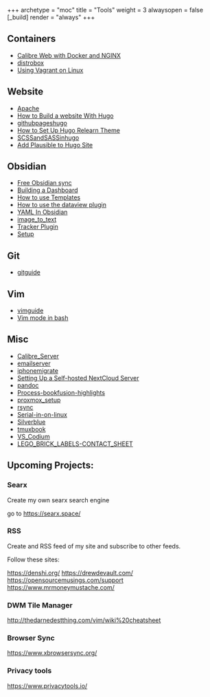 +++ 
archetype = "moc" 
title = "Tools" 
weight = 3
alwaysopen = false
[_build]
  render = "always"
+++

## Containers
- [Calibre Web with Docker and NGINX](Calibre%20Web%20with%20Docker%20and%20NGINX.md)
- [distrobox](distrobox.md)
- [Using Vagrant on Linux](Using%20Vagrant%20on%20Linux.md)

## Website
- [Apache](Apache.md)
- [How to Build a website With Hugo](How%20to%20Build%20a%20website%20With%20Hugo.md)
- [githubpageshugo](githubpageshugo.md)
- [How to Set Up Hugo Relearn Theme](How%20to%20Set%20Up%20Hugo%20Relearn%20Theme.md)
- [SCSSandSASSinhugo](SCSSandSASSinhugo.md)
- [Add Plausible to Hugo Site](Add%20Plausible%20to%20Hugo%20Site.md)

## Obsidian

- [Free Obsidian sync](Free%20Obsidian%20sync.md)
- [Building a Dashboard](Building%20a%20Dashboard.md)
- [How to use Templates](How%20to%20use%20Templates.md)
- [How to use the dataview plugin](How%20to%20use%20the%20dataview%20plugin.md)
- [YAML In Obsidian](YAML%20In%20Obsidian.md)
- [image_to_text](image_to_text.md)
- [Tracker Plugin](Tracker%20Plugin.md)
- [Setup](Setup.md)
## Git
- [gitguide](gitguide.md)

## Vim
- [vimguide](vimguide.md)
- [Vim mode in bash](Vim%20mode%20in%20bash.md)

## Misc
- [Calibre_Server](Calibre_Server.md)
- [emailserver](emailserver.md)
- [iphonemigrate](iphonemigrate.md)
- [Setting Up a Self-hosted NextCloud Server](Setting%20Up%20a%20Self-hosted%20NextCloud%20Server.md)
- [pandoc](pandoc.md)
- [Process-bookfusion-highlights](Process-bookfusion-highlights.md)
- [proxmox_setup](proxmox_setup.md)
- [rsync](rsync.md)
- [Serial-in-on-linux](Serial-in-on-linux.md)
- [Silverblue](tools/drafts/Silverblue.md)
- [tmuxbook](tmuxbook.md)
- [VS_Codium](VS_Codium.md)
- [LEGO_BRICK_LABELS-CONTACT_SHEET](LEGO_BRICK_LABELS-CONTACT_SHEET.pdf)
 
## Upcoming Projects:

### Searx 

Create my own searx search engine

go to https://searx.space/

### RSS

Create and RSS feed of my site and subscribe to other feeds.

Follow these sites:

https://denshi.org/
https://drewdevault.com/
https://opensourcemusings.com/support
https://www.mrmoneymustache.com/

### DWM Tile Manager

http://thedarnedestthing.com/vim/wiki%20cheatsheet

### Browser Sync
https://www.xbrowsersync.org/

### Privacy tools
https://www.privacytools.io/